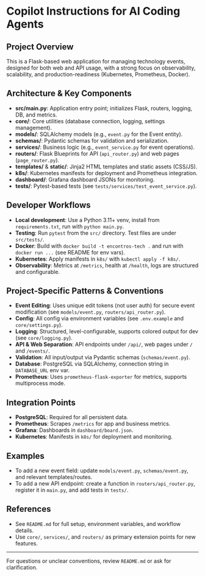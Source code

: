 # Copilot Instructions for AI Coding Agents

## Project Overview
This is a Flask-based web application for managing technology events, designed for both web and API usage, with a strong focus on observability, scalability, and production-readiness (Kubernetes, Prometheus, Docker).

## Architecture & Key Components
- **src/main.py**: Application entry point; initializes Flask, routers, logging, DB, and metrics.
- **core/**: Core utilities (database connection, logging, settings management).
- **models/**: SQLAlchemy models (e.g., `event.py` for the Event entity).
- **schemas/**: Pydantic schemas for validation and serialization.
- **services/**: Business logic (e.g., `event_service.py` for event operations).
- **routers/**: Flask Blueprints for API (`api_router.py`) and web pages (`page_router.py`).
- **templates/** & **static/**: Jinja2 HTML templates and static assets (CSS/JS).
- **k8s/**: Kubernetes manifests for deployment and Prometheus integration.
- **dashboard/**: Grafana dashboard JSONs for monitoring.
- **tests/**: Pytest-based tests (see `tests/services/test_event_service.py`).

## Developer Workflows
- **Local development**: Use a Python 3.11+ venv, install from `requirements.txt`, run with `python main.py`.
- **Testing**: Run `pytest` from the `src/` directory. Test files are under `src/tests/`.
- **Docker**: Build with `docker build -t encontros-tech .` and run with `docker run ...` (see README for env vars).
- **Kubernetes**: Apply manifests in `k8s/` with `kubectl apply -f k8s/`.
- **Observability**: Metrics at `/metrics`, health at `/health`, logs are structured and configurable.

## Project-Specific Patterns & Conventions
- **Event Editing**: Uses unique edit tokens (not user auth) for secure event modification (see `models/event.py`, `routers/api_router.py`).
- **Config**: All config via environment variables (see `.env.example` and `core/settings.py`).
- **Logging**: Structured, level-configurable, supports colored output for dev (see `core/logging.py`).
- **API & Web Separation**: API endpoints under `/api/`, web pages under `/` and `/events/`.
- **Validation**: All input/output via Pydantic schemas (`schemas/event.py`).
- **Database**: PostgreSQL via SQLAlchemy, connection string in `DATABASE_URL` env var.
- **Prometheus**: Uses `prometheus-flask-exporter` for metrics, supports multiprocess mode.

## Integration Points
- **PostgreSQL**: Required for all persistent data.
- **Prometheus**: Scrapes `/metrics` for app and business metrics.
- **Grafana**: Dashboards in `dashboard/board.json`.
- **Kubernetes**: Manifests in `k8s/` for deployment and monitoring.

## Examples
- To add a new event field: update `models/event.py`, `schemas/event.py`, and relevant templates/routes.
- To add a new API endpoint: create a function in `routers/api_router.py`, register it in `main.py`, and add tests in `tests/`.

## References
- See `README.md` for full setup, environment variables, and workflow details.
- Use `core/`, `services/`, and `routers/` as primary extension points for new features.

---
For questions or unclear conventions, review `README.md` or ask for clarification.
